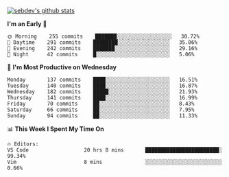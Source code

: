 [![sebdev's github stats](https://github-readme-stats.vercel.app/api?username=sebdeveloper6952&theme=vue-dark)](https://github.com/anuraghazra/github-readme-stats)
<!--START_SECTION:waka-->
**I'm an Early 🐤** 

```text
🌞 Morning    255 commits    ███████░░░░░░░░░░░░░░░░░░   30.72% 
🌆 Daytime    291 commits    ████████░░░░░░░░░░░░░░░░░   35.06% 
🌃 Evening    242 commits    ███████░░░░░░░░░░░░░░░░░░   29.16% 
🌙 Night      42 commits     █░░░░░░░░░░░░░░░░░░░░░░░░   5.06%

```
📅 **I'm Most Productive on Wednesday** 

```text
Monday       137 commits    ████░░░░░░░░░░░░░░░░░░░░░   16.51% 
Tuesday      140 commits    ████░░░░░░░░░░░░░░░░░░░░░   16.87% 
Wednesday    182 commits    █████░░░░░░░░░░░░░░░░░░░░   21.93% 
Thursday     141 commits    ████░░░░░░░░░░░░░░░░░░░░░   16.99% 
Friday       70 commits     ██░░░░░░░░░░░░░░░░░░░░░░░   8.43% 
Saturday     66 commits     ██░░░░░░░░░░░░░░░░░░░░░░░   7.95% 
Sunday       94 commits     ██░░░░░░░░░░░░░░░░░░░░░░░   11.33%

```


📊 **This Week I Spent My Time On** 

```text
🔥 Editors: 
VS Code                  20 hrs 8 mins       ████████████████████████░   99.34% 
Vim                      8 mins              ░░░░░░░░░░░░░░░░░░░░░░░░░   0.66%

```


<!--END_SECTION:waka-->
